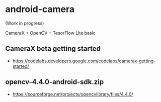 # android-camera

(Work in progress)

 CameraX + OpenCV + TesorFlow Lite basic

## CameraX beta getting started

- https://codelabs.developers.google.com/codelabs/camerax-getting-started/

## opencv-4.4.0-android-sdk.zip

- https://sourceforge.net/projects/opencvlibrary/files/4.4.0/
